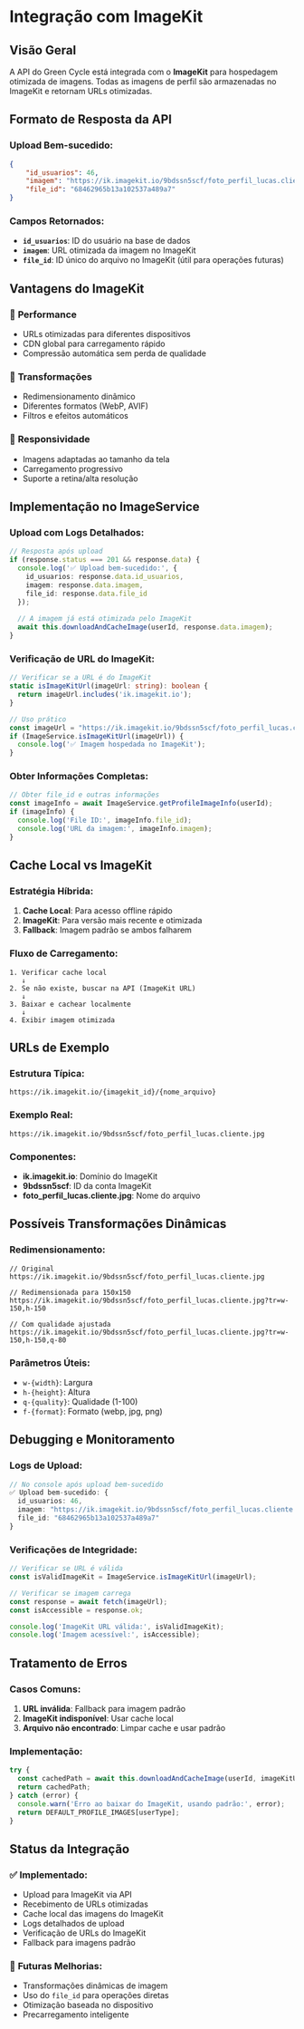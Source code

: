 # Integração com ImageKit

## Visão Geral

A API do Green Cycle está integrada com o **ImageKit** para hospedagem otimizada de imagens. Todas as imagens de perfil são armazenadas no ImageKit e retornam URLs otimizadas.

## Formato de Resposta da API

### Upload Bem-sucedido:
```json
{
    "id_usuarios": 46,
    "imagem": "https://ik.imagekit.io/9bdssn5scf/foto_perfil_lucas.cliente.jpg",
    "file_id": "68462965b13a102537a489a7"
}
```

### Campos Retornados:
- **`id_usuarios`**: ID do usuário na base de dados
- **`imagem`**: URL otimizada da imagem no ImageKit
- **`file_id`**: ID único do arquivo no ImageKit (útil para operações futuras)

## Vantagens do ImageKit

### 🚀 **Performance**
- URLs otimizadas para diferentes dispositivos
- CDN global para carregamento rápido
- Compressão automática sem perda de qualidade

### 🎨 **Transformações**
- Redimensionamento dinâmico
- Diferentes formatos (WebP, AVIF)
- Filtros e efeitos automáticos

### 📱 **Responsividade**
- Imagens adaptadas ao tamanho da tela
- Carregamento progressivo
- Suporte a retina/alta resolução

## Implementação no ImageService

### Upload com Logs Detalhados:
```typescript
// Resposta após upload
if (response.status === 201 && response.data) {
  console.log('✅ Upload bem-sucedido:', {
    id_usuarios: response.data.id_usuarios,
    imagem: response.data.imagem,
    file_id: response.data.file_id
  });
  
  // A imagem já está otimizada pelo ImageKit
  await this.downloadAndCacheImage(userId, response.data.imagem);
}
```

### Verificação de URL do ImageKit:
```typescript
// Verificar se a URL é do ImageKit
static isImageKitUrl(imageUrl: string): boolean {
  return imageUrl.includes('ik.imagekit.io');
}

// Uso prático
const imageUrl = "https://ik.imagekit.io/9bdssn5scf/foto_perfil_lucas.cliente.jpg";
if (ImageService.isImageKitUrl(imageUrl)) {
  console.log('✅ Imagem hospedada no ImageKit');
}
```

### Obter Informações Completas:
```typescript
// Obter file_id e outras informações
const imageInfo = await ImageService.getProfileImageInfo(userId);
if (imageInfo) {
  console.log('File ID:', imageInfo.file_id);
  console.log('URL da imagem:', imageInfo.imagem);
}
```

## Cache Local vs ImageKit

### Estratégia Híbrida:
1. **Cache Local**: Para acesso offline rápido
2. **ImageKit**: Para versão mais recente e otimizada
3. **Fallback**: Imagem padrão se ambos falharem

### Fluxo de Carregamento:
```
1. Verificar cache local
   ↓
2. Se não existe, buscar na API (ImageKit URL)
   ↓  
3. Baixar e cachear localmente
   ↓
4. Exibir imagem otimizada
```

## URLs de Exemplo

### Estrutura Típica:
```
https://ik.imagekit.io/{imagekit_id}/{nome_arquivo}
```

### Exemplo Real:
```
https://ik.imagekit.io/9bdssn5scf/foto_perfil_lucas.cliente.jpg
```

### Componentes:
- **ik.imagekit.io**: Domínio do ImageKit
- **9bdssn5scf**: ID da conta ImageKit
- **foto_perfil_lucas.cliente.jpg**: Nome do arquivo

## Possíveis Transformações Dinâmicas

### Redimensionamento:
```
// Original
https://ik.imagekit.io/9bdssn5scf/foto_perfil_lucas.cliente.jpg

// Redimensionada para 150x150
https://ik.imagekit.io/9bdssn5scf/foto_perfil_lucas.cliente.jpg?tr=w-150,h-150

// Com qualidade ajustada
https://ik.imagekit.io/9bdssn5scf/foto_perfil_lucas.cliente.jpg?tr=w-150,h-150,q-80
```

### Parâmetros Úteis:
- `w-{width}`: Largura
- `h-{height}`: Altura  
- `q-{quality}`: Qualidade (1-100)
- `f-{format}`: Formato (webp, jpg, png)

## Debugging e Monitoramento

### Logs de Upload:
```typescript
// No console após upload bem-sucedido
✅ Upload bem-sucedido: {
  id_usuarios: 46,
  imagem: "https://ik.imagekit.io/9bdssn5scf/foto_perfil_lucas.cliente.jpg",
  file_id: "68462965b13a102537a489a7"
}
```

### Verificações de Integridade:
```typescript
// Verificar se URL é válida
const isValidImageKit = ImageService.isImageKitUrl(imageUrl);

// Verificar se imagem carrega
const response = await fetch(imageUrl);
const isAccessible = response.ok;

console.log('ImageKit URL válida:', isValidImageKit);
console.log('Imagem acessível:', isAccessible);
```

## Tratamento de Erros

### Casos Comuns:
1. **URL inválida**: Fallback para imagem padrão
2. **ImageKit indisponível**: Usar cache local
3. **Arquivo não encontrado**: Limpar cache e usar padrão

### Implementação:
```typescript
try {
  const cachedPath = await this.downloadAndCacheImage(userId, imageKitUrl);
  return cachedPath;
} catch (error) {
  console.warn('Erro ao baixar do ImageKit, usando padrão:', error);
  return DEFAULT_PROFILE_IMAGES[userType];
}
```

## Status da Integração

### ✅ **Implementado:**
- Upload para ImageKit via API
- Recebimento de URLs otimizadas
- Cache local das imagens do ImageKit
- Logs detalhados de upload
- Verificação de URLs do ImageKit
- Fallback para imagens padrão

### 🔄 **Futuras Melhorias:**
- Transformações dinâmicas de imagem
- Uso do `file_id` para operações diretas
- Otimização baseada no dispositivo
- Precarregamento inteligente 